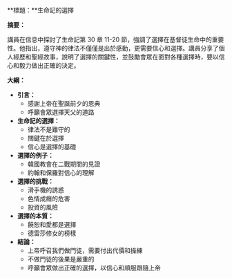 **標題：**生命記的選擇

**摘要：**

講員在信息中探討了生命記第 30 章 11-20 節，強調了選擇在基督徒生命中的重要性。他指出，遵守神的律法不僅僅是出於感動，更需要信心和選擇。講員分享了個人經歷和聖經故事，說明了選擇的關鍵性，並鼓勵會眾在面對各種選擇時，要以信心和毅力做出正確的決定。

**大綱：**

* **引言：**
    * 感謝上帝在聖誕前夕的恩典
    * 呼籲會眾選擇天父的道路
* **生命記的選擇：**
    * 律法不是難守的
    * 關鍵在於選擇
    * 信心是選擇的基礎
* **選擇的例子：**
    * 韓國教會在二戰期間的見證
    * 約翰和保羅對信心的理解
* **選擇的挑戰：**
    * 滑手機的誘惑
    * 色情成癮的危害
    * 投資的風險
* **選擇的本質：**
    * 饒恕和愛都是選擇
    * 德雷莎修女的榜樣
* **結論：**
    * 上帝呼召我們做門徒，需要付出代價和操練
    * 不做門徒的後果是嚴重的
    * 呼籲會眾做出正確的選擇，以信心和順服跟隨上帝